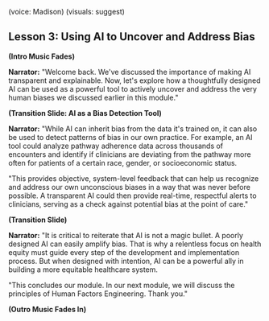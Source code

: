 (voice: Madison)
(visuals: suggest)

## Lesson 3: Using AI to Uncover and Address Bias

**(Intro Music Fades)**

**Narrator:** "Welcome back. We've discussed the importance of making AI transparent and explainable. Now, let's explore how a thoughtfully designed AI can be used as a powerful tool to actively uncover and address the very human biases we discussed earlier in this module."

**(Transition Slide: AI as a Bias Detection Tool)**

**Narrator:** "While AI can inherit bias from the data it's trained on, it can also be used to detect patterns of bias in our own practice. For example, an AI tool could analyze pathway adherence data across thousands of encounters and identify if clinicians are deviating from the pathway more often for patients of a certain race, gender, or socioeconomic status.

"This provides objective, system-level feedback that can help us recognize and address our own unconscious biases in a way that was never before possible. A transparent AI could then provide real-time, respectful alerts to clinicians, serving as a check against potential bias at the point of care."

**(Transition Slide)**

**Narrator:** "It is critical to reiterate that AI is not a magic bullet. A poorly designed AI can easily amplify bias. That is why a relentless focus on health equity must guide every step of the development and implementation process. But when designed with intention, AI can be a powerful ally in building a more equitable healthcare system.

"This concludes our module. In our next module, we will discuss the principles of Human Factors Engineering. Thank you."

**(Outro Music Fades In)**
